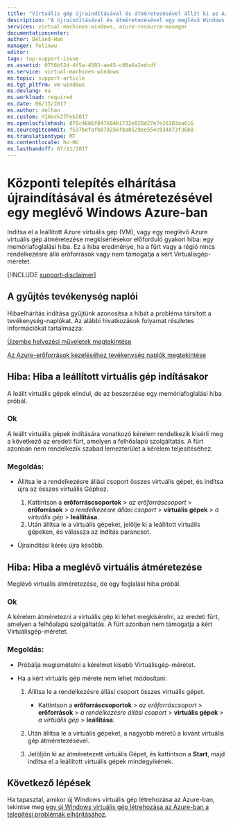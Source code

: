 ```yaml
---
title: "Virtuális gép újraindításával és átméretezésével állít ki az Azure-ban |} Microsoft Docs"
description: "A újraindításával és átméretezésével egy meglévő Windows rendszerű virtuális gép az Azure Resource Manager telepítési problémák elhárításához"
services: virtual-machines-windows, azure-resource-manager
documentationcenter: 
author: Deland-Han
manager: felixwu
editor: 
tags: top-support-issue
ms.assetid: 0756b52d-4f5a-4503-ae45-c00a6a2edcdf
ms.service: virtual-machines-windows
ms.topic: support-article
ms.tgt_pltfrm: vm-windows
ms.devlang: na
ms.workload: required
ms.date: 06/13/2017
ms.author: delhan
ms.custom: H1Hack27Feb2017
ms.openlocfilehash: 078c4666f047604b1732e828d27e7e26383aa616
ms.sourcegitcommit: f537befafb079256fba0529ee554c034d73f36b0
ms.translationtype: MT
ms.contentlocale: hu-HU
ms.lasthandoff: 07/11/2017
---
```

# <a name="troubleshoot-deployment-issues-with-restarting-or-resizing-an-existing-windows-vm-in-azure"></a>Központi telepítés elhárítása újraindításával és átméretezésével egy meglévő Windows Azure-ban
Indítsa el a leállított Azure virtuális gép (VM), vagy egy meglévő Azure virtuális gép átméretezése megkísérlésekor előforduló gyakori hiba: egy memóriafoglalási hiba. Ez a hiba eredménye, ha a fürt vagy a régió nincs rendelkezésre álló erőforrások vagy nem támogatja a kért Virtuálisgép-méretet.

[!INCLUDE [support-disclaimer](../../../includes/support-disclaimer.md)]

## <a name="collect-activity-logs"></a>A gyűjtés tevékenység naplói
Hibaelhárítás indítása gyűjtünk azonosítsa a hibát a probléma társított a tevékenység-naplókat. Az alábbi hivatkozások folyamat részletes információkat tartalmazza:

[Üzembe helyezési műveletek megtekintése](../../azure-resource-manager/resource-manager-deployment-operations.md)

[Az Azure-erőforrások kezeléséhez tevékenység naplók megtekintése](../../resource-group-audit.md)

## <a name="issue-error-when-starting-a-stopped-vm"></a>Hiba: Hiba a leállított virtuális gép indításakor
A leállt virtuális gépek elindul, de az beszerzése egy memóriafoglalási hiba próbál.

### <a name="cause"></a>Ok
A leállt virtuális gépek indítására vonatkozó kérelem rendelkezik kísérli meg a következő az eredeti fürt, amelyen a felhőalapú szolgáltatás. A fürt azonban nem rendelkezik szabad lemezterület a kérelem teljesítéséhez.

### <a name="resolution"></a>Megoldás:
* Állítsa le a rendelkezésre állási csoport összes virtuális gépet, és indítsa újra az összes virtuális Géphez.
  
  1. Kattintson a **erőforráscsoportok** > *az erőforráscsoport* > **erőforrások** > *a rendelkezésre állási csoport* > **virtuális gépek** > *a virtuális gép* > **leállítása**.
  2. Után állítsa le a virtuális gépeket, jelölje ki a leállított virtuális gépeken, és válassza az Indítás parancsot.
* Újraindítási kérés újra később.

## <a name="issue-error-when-resizing-an-existing-vm"></a>Hiba: Hiba a meglévő virtuális átméretezése
Meglévő virtuális átméretezése, de egy foglalási hiba próbál.

### <a name="cause"></a>Ok
A kérelem átméretezni a virtuális gép ki lehet megkísérelni, az eredeti fürt, amelyen a felhőalapú szolgáltatás. A fürt azonban nem támogatja a kért Virtuálisgép-méretet.

### <a name="resolution"></a>Megoldás:
* Próbálja megismételni a kérelmet kisebb Virtuálisgép-méretet.
* Ha a kért virtuális gép mérete nem lehet módosítani:
  
  1. Állítsa le a rendelkezésre állási csoport összes virtuális gépet.
     
     * Kattintson a **erőforráscsoportok** > *az erőforráscsoport* > **erőforrások** > *a rendelkezésre állási csoport* > **virtuális gépek** > *a virtuális gép* > **leállítása**.
  2. Után állítsa le a virtuális gépeket, a nagyobb méretű a kívánt virtuális gép átméretezésével.
  3. Jelöljön ki az átméretezett virtuális Gépet, és kattintson a **Start**, majd indítsa el a leállított virtuális gépek mindegyikének.

## <a name="next-steps"></a>Következő lépések
Ha tapasztal, amikor új Windows virtuális gép létrehozása az Azure-ban, tekintse meg [egy új Windows virtuális gép létrehozása az Azure-ban a telepítési problémák elhárításához](troubleshoot-deployment-new-vm.md?toc=%2fazure%2fvirtual-machines%2fwindows%2ftoc.json).

